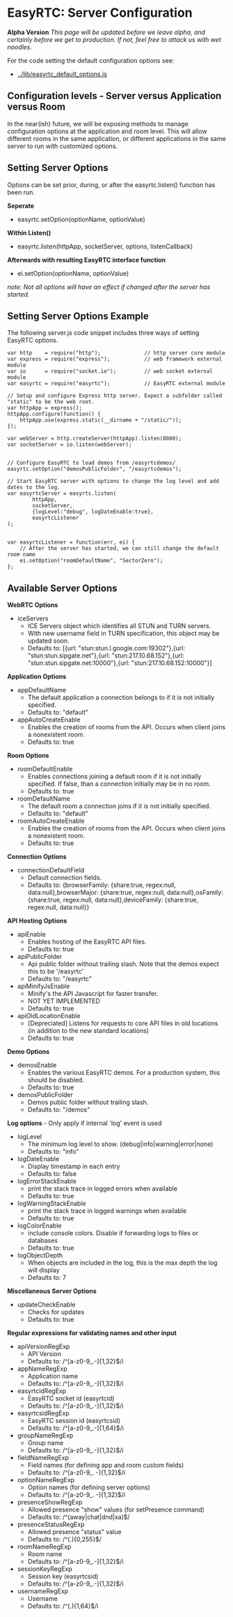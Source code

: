 EasyRTC: Server Configuration
=============================

**Alpha Version**
*This page will be updated before we leave alpha, and certainly before we get to production. If not, feel free to attack us with wet noodles.*

For the code setting the default configuration options see:
 - [../lib/easyrtc_default_options.js](../lib/easyrtc_default_options.js)

Configuration levels - Server versus Application versus Room
----

In the near(ish) future, we will be exposing methods to manage configuration options at the application and room level. This will allow different rooms in the same application, or different applications in the same server to run with customized options.

Setting Server Options
----------------------

Options can be set prior, during, or after the easyrtc.listen() function has been run.

**Seperate**
 - easyrtc.setOption(optionName, optionValue)

**Within Listen()**
 - easyrtc.listen(httpApp, socketServer, options, listenCallback)

**Afterwards with resulting EasyRTC interface function**
 - ei.setOption(optionName, optionValue)

*note: Not all options will have an effect if changed after the server has started.*

Setting Server Options Example
------------------------------
The following server.js code snippet includes three ways of setting EasyRTC options.


	var http    = require("http");              // http server core module
	var express = require("express");           // web framework external module
	var io      = require("socket.io");         // web socket external module
	var easyrtc = require("easyrtc");           // EasyRTC external module
	
	// Setup and configure Express http server. Expect a subfolder called "static" to be the web root.
	var httpApp = express();
	httpApp.configure(function() {
	    httpApp.use(express.static(__dirname + "/static/"));
	});

	var webServer = http.createServer(httpApp).listen(8080);
	var socketServer = io.listen(webServer);

	
	// Configure EasyRTC to load demos from /easyrtcdemos/ 
	easyrtc.setOption("demosPublicFolder", "/easyrtcdemos");

	// Start EasyRTC server with options to change the log level and add dates to the log.
	var easyrtcServer = easyrtc.listen(
			httpApp,
			socketServer,
			{logLevel:"debug", logDateEnable:true},
			easyrtcListener
	);

	
	var easyrtcListener = function(err, ei) {
		// After the server has started, we can still change the default room name
		ei.setOption("roomDefaultName", "SectorZero");
	};

Available Server Options
------------------------

**WebRTC Options**
 - iceServers
   - ICE Servers object which identifies all STUN and TURN servers.
   - With new username field in TURN specification, this object may be updated soon.
   - Defaults to: [{url: "stun:stun.l.google.com:19302"},{url: "stun:stun.sipgate.net"},{url: "stun:217.10.68.152"},{url: "stun:stun.sipgate.net:10000"},{url: "stun:217.10.68.152:10000"}]


**Application Options**
 - appDefaultName
   - The default application a connection belongs to if it is not initially specified.
   - Defaults to: "default"
 - appAutoCreateEnable
   - Enables the creation of rooms from the API. Occurs when client joins a nonexistent room.
   - Defaults to: true             

**Room Options**
 - roomDefaultEnable    
   -  Enables connections joining a default room if it is not initially specified. If false, than a connection initially may be in no room.
   - Defaults to: true                        
 - roomDefaultName      
   - The default room a connection joins if it is not initially specified.
   - Defaults to: "default"                   
 - roomAutoCreateEnable 
   - Enables the creation of rooms from the API. Occurs when client joins a nonexistent room.
   - Defaults to: true


**Connection Options**
 - connectionDefaultField 
   - Default connection fields.
   - Defaults to: {browserFamily:  {share:true, regex:null, data:null},browserMajor:   {share:true, regex:null, data:null},osFamily:       {share:true, regex:null, data:null},deviceFamily:   {share:true, regex:null, data:null}}


**API Hosting Options**
 - apiEnable            
   - Enables hosting of the EasyRTC API files.
   - Defaults to: true                       
 - apiPublicFolder      
   - Api public folder without trailing slash. Note that the demos expect this to be '/easyrtc'
   - Defaults to: "/easyrtc"       
 - apiMinifyJsEnable    
   - Minify's the API Javascript for faster transfer.
   - NOT YET IMPLEMENTED
   - Defaults to: true                         
 - apiOldLocationEnable 
   - [Depreciated] Listens for requests to core API files in old locations (in addition to the new standard locations)
   - Defaults to: true         


**Demo Options**
 - demosEnable
   - Enables the various EasyRTC demos. For a production system, this should be disabled.
   - Defaults to: true
 - demosPublicFolder
   - Demos public folder without trailing slash.
   - Defaults to: "/demos"                      


**Log options** - Only apply if internal 'log' event is used
 - logLevel
   - The minimum log level to show. (debug|info|warning|error|none)
   - Defaults to: "info"
 - logDateEnable     
   -  Display timestamp in each entry
   - Defaults to: false
 - logErrorStackEnable 
   - print the stack trace in logged errors when available
   - Defaults to: true
 - logWarningStackEnable
   - print the stack trace in logged warnings when available
   - Defaults to: true
 - logColorEnable     
   - include console colors. Disable if forwarding logs to files or databases
   - Defaults to: true
 - logObjectDepth
   - When objects are included in the log, this is the max depth the log will display
   - Defaults to: 7


**Miscellaneous Server Options**
 - updateCheckEnable
   - Checks for updates
   - Defaults to: true


**Regular expressions for validating names and other input**
 - apiVersionRegExp
   - API Version
   - Defaults to: /^[a-z0-9_.-]{1,32}$/i
 - appNameRegExp
   - Application name 
   - Defaults to: /^[a-z0-9_.-]{1,32}$/i       
 - easyrtcidRegExp
   - EasyRTC socket id (easyrtcid)
   - Defaults to: /^[a-z0-9_.-]{1,32}$/i       
 - easyrtcsidRegExp
   - EasyRTC session id (easyrtcsid)
   - Defaults to: /^[a-z0-9_.-]{1,64}$/i       
 - groupNameRegExp
   - Group name
   - Defaults to: /^[a-z0-9_.-]{1,32}$/i       
 - fieldNameRegExp
   - Field names (for defining app and room custom fields)
   - Defaults to: /^[a-z0-9_. -]{1,32}$/i      
 - optionNameRegExp
   - Option names (for defining server options)
   - Defaults to: /^[a-z0-9_. -]{1,32}$/i      
 - presenceShowRegExp
   - Allowed presence "show" values (for setPresence command)
   - Defaults to: /^(away|chat|dnd|xa)$/       
 - presenceStatusRegExp
   - Allowed presence "status" value
   - Defaults to: /^(.){0,255}$/               
 - roomNameRegExp
   - Room name
   - Defaults to: /^[a-z0-9_.-]{1,32}$/i       
 - sessionKeyRegExp
   - Session key (easyrtcsid)
   - Defaults to: /^[a-z0-9_.-]{1,32}$/i       
 - usernameRegExp
   - Username
   - Defaults to: /^(.){1,64}$/i                

